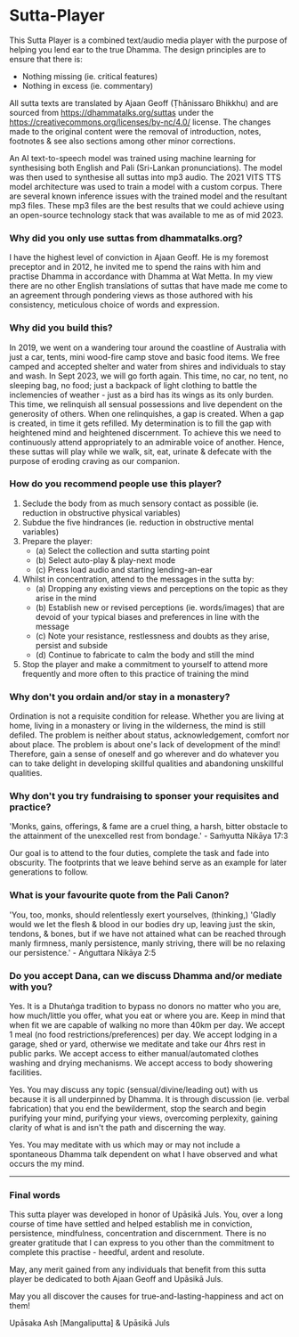 # Sutta-Player

This Sutta Player is a combined text/audio media player with the purpose of helping you lend ear to the true Dhamma. The design principles are to ensure that there is:
- Nothing missing (ie. critical features)
- Nothing in excess (ie. commentary) 

All sutta texts are translated by Ajaan Geoff (Ṭhānissaro Bhikkhu) and are sourced from https://dhammatalks.org/suttas under the https://creativecommons.org/licenses/by-nc/4.0/ license. The changes made to the original content were the removal of introduction, notes, footnotes & see also sections among other minor corrections.

An AI text-to-speech model was trained using machine learning for synthesising both English and Pali (Sri-Lankan pronunciations). The model was then used to synthesise all suttas into mp3 audio. The 2021 VITS TTS model architecture was used to train a model with a custom corpus. There are several known inference issues with the trained model and the resultant mp3 files. These mp3 files are the best results that we could achieve using an open-source technology stack that was available to me as of mid 2023.


### Why did you only use suttas from dhammatalks.org?
I have the highest level of conviction in Ajaan Geoff. He is my foremost preceptor and in 2012, he invited me to spend the rains with him and practise Dhamma in accordance with Dhamma at Wat Metta. In my view there are no other English translations of suttas that have made me come to an agreement through pondering views as those authored with his consistency, meticulous choice of words and expression.


### Why did you build this?
In 2019, we went on a wandering tour around the coastline of Australia with just a car, tents, mini wood-fire camp stove and basic food items. We free camped and accepted shelter and water from shires and individuals to stay and wash. In Sept 2023, we will go forth again. This time, no car, no tent, no sleeping bag, no food; just a backpack of light clothing to battle the inclemencies of weather - just as a bird has its wings as its only burden. This time, we relinquish all sensual possessions and live dependent on the generosity of others. When one relinquishes, a gap is created. When a gap is created, in time it gets refilled. My determination is to fill the gap with heightened mind and heightened discernment. To achieve this we need to continuously attend appropriately to an admirable voice of another. Hence, these suttas will play while we walk, sit, eat, urinate & defecate with the purpose of eroding craving as our companion.


### How do you recommend people use this player?
1. Seclude the body from as much sensory contact as possible (ie. reduction in obstructive physical variables)
2. Subdue the five hindrances (ie. reduction in obstructive mental variables)
3. Prepare the player:
    - (a) Select the collection and sutta starting point
    - (b) Select auto-play & play-next mode
    - (c) Press load audio and starting lending-an-ear
4. Whilst in concentration, attend to the messages in the sutta by:
    - (a) Dropping any existing views and perceptions on the topic as they arise in the mind
    - (b) Establish new or revised perceptions (ie. words/images) that are devoid of your typical biases and preferences in line with the message
    - (c) Note your resistance, restlessness and doubts as they arise, persist and subside
    - (d) Continue to fabricate to calm the body and still the mind
5. Stop the player and make a commitment to yourself to attend more frequently and more often to this practice of training the mind


### Why don't you ordain and/or stay in a monastery?
Ordination is not a requisite condition for release. Whether you are living at home, living in a monastery or living in the wilderness, the mind is still defiled. The problem is neither about status, acknowledgement, comfort nor about place. The problem is about one's lack of development of the mind! Therefore, gain a sense of oneself and go wherever and do whatever you can to take delight in developing skillful qualities and abandoning unskillful qualities.


### Why don't you try fundraising to sponser your requisites and practice?
'Monks, gains, offerings, & fame are a cruel thing, a harsh, bitter obstacle to the attainment of the unexcelled rest from bondage.' - Saṁyutta Nikāya 17:3

Our goal is to attend to the four duties, complete the task and fade into obscurity. The footprints that we leave behind serve as an example for later generations to follow.


### What is your favourite quote from the Pali Canon?
'You, too, monks, should relentlessly exert yourselves, (thinking,) 'Gladly would we let the flesh & blood in our bodies dry up, leaving just the skin, tendons, & bones, but if we have not attained what can be reached through manly firmness, manly persistence, manly striving, there will be no relaxing our persistence.' - Aṅguttara Nikāya 2:5


### Do you accept Dana, can we discuss Dhamma and/or mediate with you?
Yes. It is a Dhutaṅga tradition to bypass no donors no matter who you are, how much/little you offer, what you eat or where you are. Keep in mind that when fit we are capable of walking no more than 40km per day. We accept 1 meal (no food restrictions/preferences) per day. We accept lodging in a garage, shed or yard, otherwise we meditate and take our 4hrs rest in public parks. We accept access to either manual/automated clothes washing and drying mechanisms. We accept access to body showering facilities.

Yes. You may discuss any topic (sensual/divine/leading out) with us because it is all underpinned by Dhamma. It is through discussion (ie. verbal fabrication) that you end the bewilderment, stop the search and begin purifying your mind, purifying your views, overcoming perplexity, gaining clarity of what is and isn't the path and discerning the way.

Yes. You may meditate with us which may or may not include a spontaneous Dhamma talk dependent on what I have observed and what occurs the my mind. 

---

### Final words
This sutta player was developed in honor of Upāsikā Juls. You, over a long course of time have settled and helped establish me in conviction, persistence, mindfulness, concentration and discernment. There is no greater gratitude that I can express to you other than the commitment to complete this practise - heedful, ardent and resolute.

May, any merit gained from any individuals that benefit from this sutta player be dedicated to both Ajaan Geoff and Upāsikā Juls.

May you all discover the causes for true-and-lasting-happiness and act on them!

Upāsaka Ash [Mangaliputta] & Upāsikā Juls
